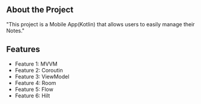 
## About the Project

"This project is a Mobile App(Kotlin) that allows users to easily manage their Notes."

## Features

- Feature 1: MVVM
- Feature 2: Coroutin
- Feature 3: ViewModel
- Feature 4: Room
- Feature 5: Flow
- Feature 6: Hilt
